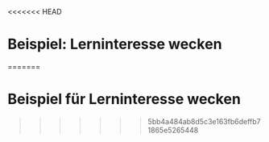 <<<<<<< HEAD
# Beispiel: Lerninteresse wecken
=======
# Beispiel für Lerninteresse wecken
>>>>>>> 5bb4a484ab8d5c3e163fb6deffb71865e5265448
